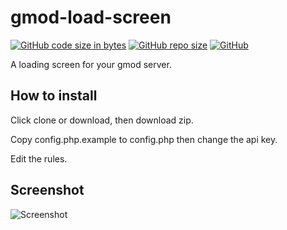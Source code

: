 # gmod-load-screen
[![GitHub code size in bytes](https://img.shields.io/github/languages/code-size/ComputerHardman/gmod-load-screen)](https://github.com/ComputerHardman/gmod-load-screen/)
[![GitHub repo size](https://img.shields.io/github/repo-size/ComputerHardman/gmod-load-screen)](https://github.com/ComputerHardman/gmod-load-screen/)
[![GitHub](https://img.shields.io/github/license/ComputerHardman/gmod-load-screen)](https://github.com/ComputerHardman/gmod-load-screen/blob/master/LICENSE)

A loading screen for your gmod server.

## How to install
Click clone or download, then download zip.

Copy config.php.example to config.php then change the api key.

Edit the rules.

## Screenshot
![Screenshot](https://i.imgur.com/5Xgv4P0.png)
